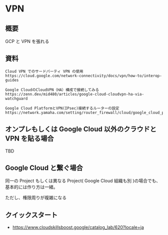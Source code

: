 # VPN

## 概要

GCP と VPN を張れる

## 資料

```
Cloud VPN でのサードパーティ VPN の使用
https://cloud.google.com/network-connectivity/docs/vpn/how-to/interop-guides
```
```
Google CloudのCloudVPN（HA）構成で接続してみる
https://zenn.dev/mid480/articles/google-cloud-cloudvpn-ha-via-watchguard
```
```
Google Cloud PlatformとVPN(IPsec)接続するルーターの設定
https://network.yamaha.com/setting/router_firewall/cloud/google_cloud_platform/setup_rt_ipsec#ipsec_ikev2
```

## オンプレもしくは Google Cloud 以外のクラウドと VPN を貼る場合

TBD

## Google Cloud と繋ぐ場合

同一の Project もしくは異なる Project( Google Cloud 組織も別 )の場合でも、基本的には作り方は一緒。

ただし、権限周りが複雑になる


## クイックスタート

+ https://www.cloudskillsboost.google/catalog_lab/620?locale=ja
